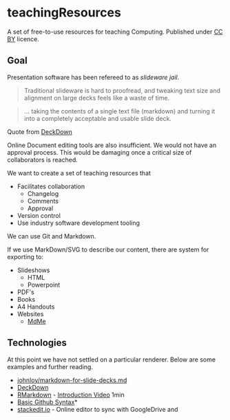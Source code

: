teachingResources
=================

A set of free-to-use resources for teaching Computing.
Published under [CC BY](https://creativecommons.org/licenses/by/4.0) licence.


Goal
----

Presentation software has been refereed to as _slideware jail_.

> Traditional slideware is hard to proofread, and tweaking text size and alignment on large decks feels like a waste of time.

> ... taking the contents of a single text file (markdown) and turning it into a completely acceptable and usable slide deck.

Quote from [DeckDown](http://deckdown.org/)

Online Document editing tools are also insufficient. We would not have an approval process. This would be damaging once a critical size of collaborators is reached.

We want to create a set of teaching resources that
* Facilitates collaboration
    * Changelog
    * Comments
    * Approval
* Version control
* Use industry software development tooling

We can use Git and Markdown.

If we use MarkDown/SVG to describe our content, there are system for exporting to:
* Slideshows
    * HTML
    * Powerpoint
* PDF's
* Books
* A4 Handouts
* Websites
    * [MdMe](https://github.com/susam/mdme)


Technologies
------------

At this point we have not settled on a particular renderer. Below are some examples and further reading.

* [johnloy/markdown-for-slide-decks.md](https://gist.github.com/johnloy/27dd124ad40e210e91c70dd1c24ac8c8)
* [DeckDown](http://deckdown.org/)
* [RMarkdown](https://rmarkdown.rstudio.com/) - [Introduction Video](https://player.vimeo.com/video/178485416) 1min
* [Basic Github Syntax](https://help.github.com/en/github/writing-on-github/basic-writing-and-formatting-syntax)*
* [stackedit.io](https://stackedit.io/) - Online editor to sync with GoogleDrive and 
<!--stackedit_data:
eyJoaXN0b3J5IjpbLTE5ODE5MTAxMDNdfQ==
-->